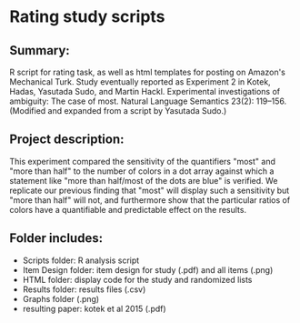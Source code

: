 Rating study scripts
====================

Summary:
--------
R script for rating task, as well as html templates for posting on Amazon's Mechanical Turk. Study eventually reported as Experiment 2 in Kotek, Hadas, Yasutada Sudo, and Martin Hackl. Experimental investigations of ambiguity: The case of most. Natural Language Semantics 23(2): 119–156. (Modified and expanded from a script by Yasutada Sudo.)


Project description:
-------------------- 
This experiment compared the sensitivity of the quantifiers "most" and "more than half" to the number of colors in a dot array against which a statement like "more than half/most of the dots are blue" is verified. We replicate our previous finding that "most" will display such a sensitivity but "more than half" will not, and furthermore show that the particular ratios of colors have a quantifiable and predictable effect on the results.  


Folder includes: 
----------------
* Scripts folder: R analysis script
* Item Design folder: item design for study (.pdf) and all items (.png)
* HTML folder: display code for the study and randomized lists
* Results folder: results files (.csv)
* Graphs folder (.png)
* resulting paper: kotek et al 2015 (.pdf)